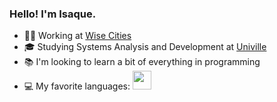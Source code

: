### Hello! I'm Isaque.

* 👨‍💼 Working at <a href="https://www.wisecities.io/pt/">Wise Cities<a> 
* 🎓 Studying Systems Analysis and Development at <a href="https://www.univille.edu.br">Univille<a>
* 📚 I'm looking to learn a bit of everything in programming
* 💻 My favorite languages: <img width="30px" height="30px" src="https://cdn.iconscout.com/icon/free/png-256/free-javascript-2038874-1720087.png"/>

<div>
  <img height="180cm" src"https://github-readme-stats.vercel.app/api?username=isaquesasse&theme=transparent&show_icons=true"/>
</div>
